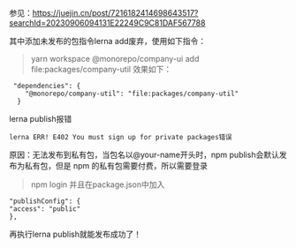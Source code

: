 参见：https://juejin.cn/post/7216182414698643517?searchId=20230906094131E22249C9C81DAF567788

其中添加未发布的包指令lerna add废弃，使用如下指令：
> yarn workspace @monorepo/company-ui add file:packages/company-util
效果如下：
```
 "dependencies": {
    "@monorepo/company-util": "file:packages/company-util"
  }
```
lerna publish报错
```
lerna ERR! E402 You must sign up for private packages错误
```
原因：无法发布到私有包，当包名以@your-name开头时，npm publish会默认发布为私有包，但是 npm 的私有包需要付费，所以需要登录
> npm login
并且在package.json中加入
```
"publishConfig": {
"access": "public"
},
```

再执行lerna publish就能发布成功了！
